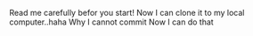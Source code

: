 Read me carefully befor you start!
Now I can clone it to my local computer..haha
Why I cannot commit
Now I can do that